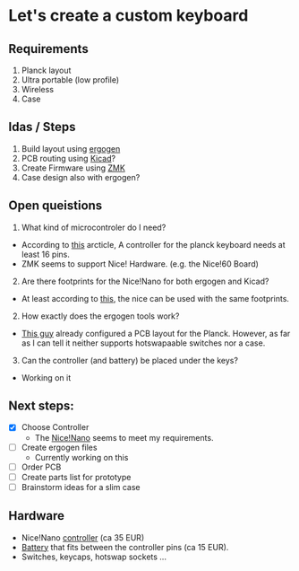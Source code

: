 # Let's create a custom keyboard

## Requirements

1. Planck layout
2. Ultra portable (low profile)
3. Wireless
4. Case

## Idas / Steps

1. Build layout using [ergogen](https://ergogen.xyz/)
2. PCB routing using [Kicad](https://www.kicad.org/)?
3. Create Firmware using [ZMK](https://zmk.dev/docs)
4. Case design also with ergogen?

## Open queistions

1. What kind of microcontroler do I need?
  - According to [this](https://golem.hu/guide/keyboard-matrix/) arcticle, A
    controller for the planck keyboard needs at least 16 pins.
  - ZMK seems to support Nice! Hardware. (e.g. the Nice!60 Board)
2. Are there footprints for the Nice!Nano for both ergogen and Kicad?
  - At least according to [this](https://www.reddit.com/r/ErgoMechKeyboards/comments/sluweg/pro_micro_vs_nce_nano/), the nice can be used with the same footprints.
2. How exactly does the ergogen tools work?
  - [This guy](https://github.com/cacheworks/Plank) already configured a PCB layout for the Planck. However, as far as I can tell it neither supports hotswapaable switches nor a case.
3. Can the controller (and battery) be placed under the keys?
  - Working on it

## Next steps:
- [x] Choose Controller
  - The [Nice!Nano](https://nicekeyboards.com/docs/nice-nano/pinout-schematic)
  seems to meet my requirements.
- [ ] Create ergogen files
  - Currently working on this
- [ ] Order PCB
- [ ] Create parts list for prototype
- [ ] Brainstorm ideas for a slim case

## Hardware
- Nice!Nano
  [controller](https://splitkb.com/collections/keyboard-parts/products/nice-nano)
  (ca 35 EUR)
- [Battery](https://www.ebay.co.uk/itm/195234783901) that fits between the
  controller pins (ca 15 EUR).
- Switches, keycaps, hotswap sockets ...

